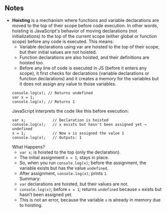 ## Notes

- **Hoisting** is a mechanism where functions and variable declarations are moved to the top of their scope before code execution. In other words, hoisting is JavaScript's behavior of moving declarations (not initializations) to the top of the current scope (either global or function scope) before any code is executed. This means:
    - Variable declarations using var are hoisted to the top of their scope, but their initial values are not hoisted.
    - Function declarations are also hoisted, and their definitions are hoisted too.
    - Before any line of code is executed in JS (before it enters any scope), it first checks for declarations (variable declarations or function declarations) and it creates a memory for the variables but it does not assign any value to those variables.
    ```
    console.log(x); // Returns undefined
    var x = 1;
    console.log(x); // Returns 1
    ```
    JavaScript interprets the code like this before execution:
    ```
    var x;            // Declaration is hoisted
    console.log(x);   // x exists but hasn't been assigned yet → undefined
    x = 1;            // Now x is assigned the value 1
    console.log(x);   // Outputs: 1
    ```
    What Happens?
    - `var x`; is hoisted to the top (only the declaration).
    - The initial assignment `x = 1`; stays in place.
    - So, when you run `console.log(x)`; before the assignment, the variable exists but has the value `undefined`.
    - After assignment, `console.log(x)`; prints `1`.
    <br />Summary:
    - `var` declarations are hoisted, but their values are not.
    - `console.log(x)`; before `x = 1`; returns `undefined` because `x` exists but hasn’t been assigned yet.
    - This is not an error, because the variable `x` is already in memory due to hoisting.